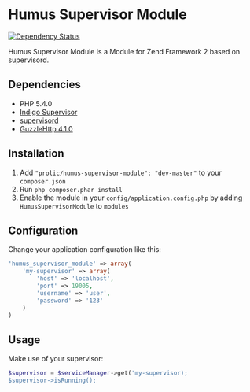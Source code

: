 Humus Supervisor Module
=======================

[![Dependency Status](https://www.versioneye.com/user/projects/53c670c8a54f97c98f000002/badge.svg?style=flat)](https://www.versioneye.com/user/projects/53c670c8a54f97c98f000002)

Humus Supervisor Module is a Module for Zend Framework 2 based on supervisord.

Dependencies
------------

 - PHP 5.4.0
 - [Indigo Supervisor](https://github.com/indigophp/supervisor)
 - [supervisord](http://www.supervisdord.com)
 - [GuzzleHttp 4.1.0](https://github.com/guzzle/guzzle)

Installation
------------

 1.  Add `"prolic/humus-supervisor-module": "dev-master"` to your `composer.json`
 2.  Run `php composer.phar install`
 3.  Enable the module in your `config/application.config.php` by adding `HumusSupervisorModule` to `modules`

Configuration
-------------

Change your application configuration like this:

``` php
'humus_supervisor_module' => array(
    'my-supervisor' => array(
        'host' => 'localhost',
        'port' => 19005,
        'username' => 'user',
        'password' => '123'
    )
)
```

Usage
-----

Make use of your supervisor:

``` php
$supervisor = $serviceManager->get('my-supervisor);
$supervisor->isRunning();
```

